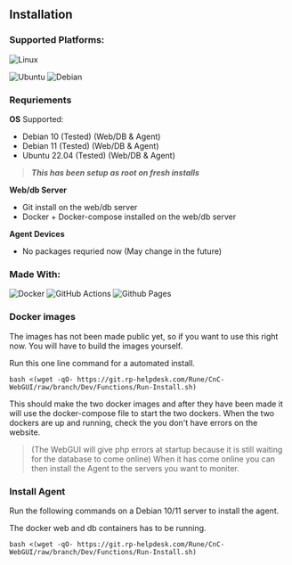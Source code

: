 ## Installation

### Supported Platforms:
![Linux](https://img.shields.io/badge/Linux-FCC624?style=for-the-badge&logo=linux&logoColor=black) 

![Ubuntu](https://img.shields.io/badge/Ubuntu-E95420?style=for-the-badge&logo=ubuntu&logoColor=white) ![Debian](https://img.shields.io/badge/Debian-D70A53?style=for-the-badge&logo=debian&logoColor=white) 

### Requriements 
**OS**
Supported:

* Debian 10 (Tested) (Web/DB & Agent)
* Debian 11 (Tested) (Web/DB & Agent)
* Ubuntu 22.04 (Tested) (Web/DB & Agent)

>***This has been setup as root on fresh installs***

**Web/db Server**
* Git install on the web/db server
* Docker + Docker-compose installed on the web/db server

**Agent Devices**
* No packages requried now (May change in the future)

### Made With:
![Docker](https://img.shields.io/badge/docker-%230db7ed.svg?style=for-the-badge&logo=docker&logoColor=white) ![GitHub Actions](https://img.shields.io/badge/github%20actions-%232671E5.svg?style=for-the-badge&logo=githubactions&logoColor=white) ![Github Pages](https://img.shields.io/badge/github%20pages-121013?style=for-the-badge&logo=github&logoColor=white)

### Docker images
The images has not been made public yet, so if you want to use this right now. You will have to build the images yourself.

Run this one line command for a automated install.

```
bash <(wget -qO- https://git.rp-helpdesk.com/Rune/CnC-WebGUI/raw/branch/Dev/Functions/Run-Install.sh)
```
This should make the two docker images and after they have been made it will use the docker-compose file to start the two dockers. When the two dockers are up and running, check the you don't have errors on the website.

> (The WebGUI will give php errors at startup because it is still waiting for the database to come online) When it has come online you can then install the Agent to the servers you want to moniter.

### Install Agent
Run the following commands on a Debian 10/11 server to install the agent.

The docker web and db containers has to be running.

```
bash <(wget -qO- https://git.rp-helpdesk.com/Rune/CnC-WebGUI/raw/branch/Dev/Functions/Run-Install.sh)
```